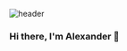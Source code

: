![header](https://capsule-render.vercel.app/api?type=waving&color=gradient&customColorList=5&height=160&section=header&text=Hi%20there!&fontAlignY=32&fontAlign=15&fontSize=52&animation=twinkling&fontColor=EAF5D2)

### Hi there, I'm Alexander 👋


<!--
**SandroUnknown/SandroUnknown** is a ✨ _special_ ✨ repository because its `README.md` (this file) appears on your GitHub profile.

Here are some ideas to get you started:

- 🔭 I’m currently working on ...
- 🌱 I’m currently learning ...
- 👯 I’m looking to collaborate on ...
- 🤔 I’m looking for help with ...
- 💬 Ask me about ...
- 📫 How to reach me: ...
- 😄 Pronouns: ...
- ⚡ Fun fact: ...
-->
